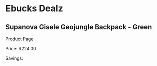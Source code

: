 
# Ebucks Dealz
## Supanova Gisele Geojungle Backpack - Green
[Product Page](https://www.ebucks.com/web/shop/productSelected.do?prodId=1218071403&catId=1218007340)

Price: R224.00

Savings: 


	